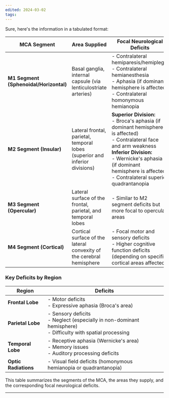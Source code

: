 ```yaml
---
edited: 2024-03-02
tags:
---
```

Sure, here's the information in a tabulated format:

| **MCA Segment**                        | **Area Supplied**                                                           | **Focal Neurological Deficits**                                                                                                                                                                                                                             |
| -------------------------------------- | --------------------------------------------------------------------------- | ----------------------------------------------------------------------------------------------------------------------------------------------------------------------------------------------------------------------------------------------------------- |
| **M1 Segment (Sphenoidal/Horizontal)** | Basal ganglia, internal capsule (via lenticulostriate arteries)             | - Contralateral hemiparesis/hemiplegia<br>- Contralateral hemianesthesia<br>- Aphasia (if dominant hemisphere is affected)<br>- Contralateral homonymous hemianopia                                                                                         |
| **M2 Segment (Insular)**               | Lateral frontal, parietal, temporal lobes (superior and inferior divisions) | **Superior Division:**<br>- Broca's aphasia (if dominant hemisphere is affected)<br>- Contralateral face and arm weakness<br>**Inferior Division:**<br>- Wernicke's aphasia (if dominant hemisphere is affected)<br>- Contralateral superior quadrantanopia |
| **M3 Segment (Opercular)**             | Lateral surface of the frontal, parietal, and temporal lobes                | - Similar to M2 segment deficits but more focal to opercular areas                                                                                                                                                                                          |
| **M4 Segment (Cortical)**              | Cortical surface of the lateral convexity of the cerebral hemisphere        | - Focal motor and sensory deficits<br>- Higher cognitive function deficits (depending on specific cortical areas affected)                                                                                                                                  |

### Key Deficits by Region
| **Region** | **Deficits** |
|------------|--------------|
| **Frontal Lobe** | - Motor deficits<br>- Expressive aphasia (Broca's area) |
| **Parietal Lobe** | - Sensory deficits<br>- Neglect (especially in non-dominant hemisphere)<br>- Difficulty with spatial processing |
| **Temporal Lobe** | - Receptive aphasia (Wernicke's area)<br>- Memory issues<br>- Auditory processing deficits |
| **Optic Radiations** | - Visual field deficits (homonymous hemianopia or quadrantanopia) |

This table summarizes the segments of the MCA, the areas they supply, and the corresponding focal neurological deficits.

---
